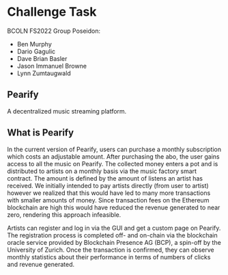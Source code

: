 # Challenge Task
BCOLN FS2022
Group Poseidon:
- Ben Murphy 
- Dario Gagulic
- Dave Brian Basler
- Jason Immanuel Browne
- Lynn Zumtaugwald



## Pearify
A decentralized music streaming platform.

## What is Pearify
In the current version of Pearify, users can purchase a monthly subscription which costs an adjustable amount. After purchasing the abo, the user gains access to all the music on Pearify. The collected money enters a pot and is distributed to artists on a monthly basis via the music factory smart contract. The amount is defined by the amount of listens an artist has received. We initially intended to pay artists directly (from user to artist) however we realized that this would have led to many more transactions with smaller amounts of money. Since transaction fees on the Ethereum blockchain are high this would have reduced the revenue generated to near zero, rendering this approach infeasible.

Artists can register and log in via the GUI and get a custom page on Pearify. The registration process is completed off- and on-chain via the blockchain oracle service provided by Blockchain Presence AG (BCP), a spin-off by the University of Zurich. Once the transaction is confirmed, they can observe monthly statistics about their performance in terms of numbers of clicks and revenue generated.


